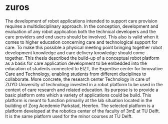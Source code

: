 zuros
=====

The development of robot applications intended to support care provision requires a multidisciplinary approach. In the conception, development and evaluation of any robot application both the technical developers and the care providers and end users should be involved. This also is valid when it comes to higher education concerning care and technological support for care. To make this possible a physical meeting point bringing together robot development knowledge and care delivery knowledge should come together. This thesis described the build-up of a conceptual robot platform as a basis for care application development to be embedded into the education of students connected to EIZT, the Expertise center for Innovative Care and Technology, enabling students from different disciplines to collaborate. More concrete, the research center Technology in care of ZUYD University of technology invested in a robot platform to be used in the context of care research and related education. Its purpose is to provide a basic platform onto which a variety of applications could be build. This platform is meant to function primarily at the lab situation located in the building of Zorg Acedemie Parkstad, Heerlen. The selected platform is a platform developed at the robotics center of the faculty of 3mE at TU Delft. It is the same platform used for the minor courses at TU Delft. 

